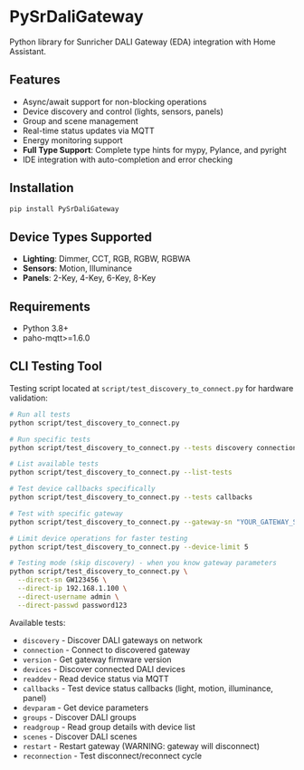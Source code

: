 # PySrDaliGateway

Python library for Sunricher DALI Gateway (EDA) integration with Home Assistant.

## Features

- Async/await support for non-blocking operations
- Device discovery and control (lights, sensors, panels)
- Group and scene management
- Real-time status updates via MQTT
- Energy monitoring support
- **Full Type Support**: Complete type hints for mypy, Pylance, and pyright
- IDE integration with auto-completion and error checking

## Installation

```bash
pip install PySrDaliGateway
```

## Device Types Supported

- **Lighting**: Dimmer, CCT, RGB, RGBW, RGBWA
- **Sensors**: Motion, Illuminance  
- **Panels**: 2-Key, 4-Key, 6-Key, 8-Key

## Requirements

- Python 3.8+
- paho-mqtt>=1.6.0

## CLI Testing Tool

Testing script located at `script/test_discovery_to_connect.py` for hardware validation:

```bash
# Run all tests
python script/test_discovery_to_connect.py

# Run specific tests
python script/test_discovery_to_connect.py --tests discovery connection devices

# List available tests
python script/test_discovery_to_connect.py --list-tests

# Test device callbacks specifically
python script/test_discovery_to_connect.py --tests callbacks

# Test with specific gateway
python script/test_discovery_to_connect.py --gateway-sn "YOUR_GATEWAY_SN"

# Limit device operations for faster testing
python script/test_discovery_to_connect.py --device-limit 5

# Testing mode (skip discovery) - when you know gateway parameters
python script/test_discovery_to_connect.py \
  --direct-sn GW123456 \
  --direct-ip 192.168.1.100 \
  --direct-username admin \
  --direct-passwd password123
```

Available tests:

- `discovery` - Discover DALI gateways on network
- `connection` - Connect to discovered gateway
- `version` - Get gateway firmware version
- `devices` - Discover connected DALI devices
- `readdev` - Read device status via MQTT
- `callbacks` - Test device status callbacks (light, motion, illuminance, panel)
- `devparam` - Get device parameters
- `groups` - Discover DALI groups
- `readgroup` - Read group details with device list
- `scenes` - Discover DALI scenes
- `restart` - Restart gateway (WARNING: gateway will disconnect)
- `reconnection` - Test disconnect/reconnect cycle
